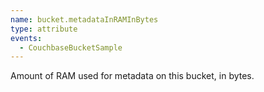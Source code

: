 ```yaml
---
name: bucket.metadataInRAMInBytes
type: attribute
events:
  - CouchbaseBucketSample
---
```


Amount of RAM used for metadata on this bucket, in bytes.